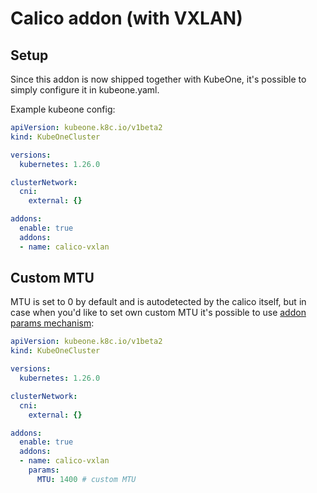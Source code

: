 # Calico addon (with VXLAN)

## Setup

Since this addon is now shipped together with KubeOne, it's possible to simply
configure it in kubeone.yaml.

Example kubeone config:

```yaml
apiVersion: kubeone.k8c.io/v1beta2
kind: KubeOneCluster

versions:
  kubernetes: 1.26.0

clusterNetwork:
  cni:
    external: {}

addons:
  enable: true
  addons:
  - name: calico-vxlan
```

## Custom MTU

MTU is set to 0 by default and is autodetected by the calico itself, but in case
when you'd like to set own custom MTU it's possible to use [addon params mechanism][addon_params]:

```yaml
apiVersion: kubeone.k8c.io/v1beta2
kind: KubeOneCluster

versions:
  kubernetes: 1.26.0

clusterNetwork:
  cni:
    external: {}

addons:
  enable: true
  addons:
  - name: calico-vxlan
    params:
      MTU: 1400 # custom MTU
```

[addon_params]: https://docs.kubermatic.com/kubeone/main/guides/addons/#parameters
